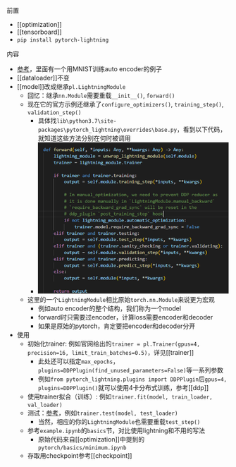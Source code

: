 前置
- [[optimization]]
- [[tensorboard]]
- `pip install pytorch-lightning`

内容
- [参考](https://www.pytorchlightning.ai/)，里面有一个用MNIST训练auto encoder的例子
- [[dataloader]]不变
- [[model]]改成继承`pl.LightningModule`
  - 回忆：继承`nn.Module`需要重载`__init__()`, `forward()`
  - 现在它的官方示例还继承了`configure_optimizers()`, `training_step()`, `validation_step()`
    - 具体找`lib\python3.7\site-packages\pytorch_lightning\overrides\base.py`，看到以下代码，就知道这些方法分别在何时被调用
    - ![](lightning-module-methods.png)
  - 这里的一个`LightningModule`相比原始`torch.nn.Module`来说更为宏观
    - 例如auto encoder的整个结构，我们称为一个model
    - forward时只需要过encoder，计算loss需要encoder和decoder
    - 如果是原始的pytorch，肯定要把encoder和decoder分开
- 使用
  - 初始化trainer: 例如官网给出的`trainer = pl.Trainer(gpus=4, precision=16, limit_train_batches=0.5)`，详见[[trainer]]
    - 此处还可以指定`max_epochs`，`plugins=DDPPlugin(find_unused_parameters=False)`等一系列参数
    - 例如`from pytorch_lightning.plugins import DDPPlugin`后`gpus=4, plugins=DDPPlugin()`就可以使用4卡分布式训练，参考[[ddp]]
  - 使用trainer拟合（训练）: 例如`trainer.fit(model, train_loader, val_loader)`
  - 测试：[参考](https://pytorch-lightning.readthedocs.io/en/latest/common/evaluation_basic.html#add-a-test-loop)，例如`trainer.test(model, test_loader)`
    - 当然，相应的你的`LightningModule`也需要重载`test_step()`
  - 参考`example.ipynb`的`basics`节，对比使用lightning和不用的写法
    - 原始代码来自[[optimization]]中提到的`pytorch/basics/minimum.ipynb`
  - 存取用checkpoint参考[[checkpoint]]